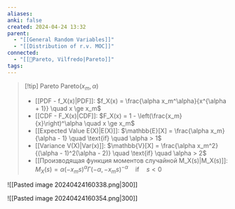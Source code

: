 ```yaml
---
aliases: 
anki: false
created: 2024-04-24 13:32
parent:
  - "[[General Random Variables]]"
  - "[[Distribution of r.v. MOC]]"
connected:
  - "[[👤Pareto, Vilfredo|Pareto]]"
tags: 
---
```


> [!tip] Pareto $\text{Pareto}(x_m, \alpha)$     
> - [[PDF - f_X(x)|PDF]]: $f_X(x) = \frac{\alpha x_m^\alpha}{x^{\alpha + 1}} \quad x \ge x_m$
> - [[CDF - F_X(x)|CDF]]: $F_X(x) = 1 - \left(\frac{x_m}{x}\right)^\alpha \quad x \ge x_m$
> - [[Expected Value E(X)|E(X)]]: $\mathbb{E}[X] = \frac{\alpha x_m}{\alpha - 1} \quad \text{if} \quad \alpha > 1$
> - [[Variance V(X)|Var(x)]]: $\mathbb{V}[X] = \frac{\alpha x_m^2}{(\alpha - 1)^2(\alpha - 2)} \quad \text{if} \quad \alpha > 2$
> - [[Производящая функция моментов случайной M_X(s)|M_X(s)]]: $M_X(s) = \alpha (-x_{m}s)^{\alpha}\Gamma(-\alpha, -x_{m}s)^{-\alpha} \quad \text{if} \quad s < 0$  

![[Pasted image 20240424160338.png|300]]

![[Pasted image 20240424160354.png|300]]